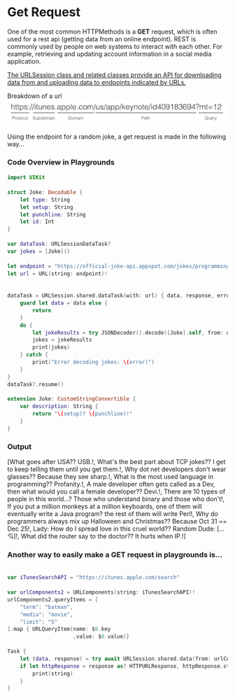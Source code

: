 # Get Request 
One of the most common HTTPMethods is a **GET** request, which is often used for a rest api (getting data from an online endpoint). 
REST is commonly used by people on web systems to interact with each other. For example, retrieving and updating account information in a social media application.

<ins>The URLSession class and related classes provide an API for downloading data from and uploading data to endpoints indicated by URLs.</ins>

Breakdown of a url</br>
![url-image](Assets/webURL.png)

Using the endpoint for a random joke, a get request is made in the following way...

### Code Overview in Playgrounds 
``` Swift
import UIKit

struct Joke: Decodable {
    let type: String
    let setup: String
    let punchline: String
    let id: Int
}

var dataTask: URLSessionDataTask?
var jokes = [Joke]()

let endpoint = "https://official-joke-api.appspot.com/jokes/programming/ten"
let url = URL(string: endpoint)!


dataTask = URLSession.shared.dataTask(with: url) { data, response, error in
    guard let data = data else {
        return
    }
    do {
        let jokeResults = try JSONDecoder().decode([Joke].self, from: data)
        jokes = jokeResults
        print(jokes)
    } catch {
        print("Error decoding jokes: \(error)")
    }
}
dataTask?.resume()

extension Joke: CustomStringConvertible {
    var description: String {
        return "\(setup)? \(punchline)!"
    }
}

```
### Output

[What goes after USA?? USB.!, What's the best part about TCP jokes?? I get to keep telling them until you get them.!, Why dot net developers don't wear glasses?? Because they see sharp.!, What is the most used language in programming?? Profanity.!, A male developer often gets called as a Dev, then what would you call a female developer?? Devi.!, There are 10 types of people in this world...? Those who understand binary and those who don't!, If you put a million monkeys at a million keyboards, one of them will eventually write a Java program? the rest of them will write Perl!, Why do programmers always mix up Halloween and Christmas?? Because Oct 31 == Dec 25!, Lady: How do I spread love in this cruel world?? Random Dude: [...💘]!, What did the router say to the doctor?? It hurts when IP.!]


### Another way to easily make a GET request in playgrounds is...
``` Swift

var iTunesSearchAPI = "https://itunes.apple.com/search"

var urlComponents2 = URLComponents(string: iTunesSearchAPI)!
urlComponents2.queryItems = [
    "term": "batman",
    "media": "movie",
    "limit": "5"
].map { URLQueryItem(name: $0.key
                     ,value: $0.value)}

Task {
    let (data, response) = try await URLSession.shared.data(from: urlComponents2.url!)
    if let httpResponse = response as? HTTPURLResponse, httpResponse.statusCode == 200, let string = String(data: data, encoding: .utf8) {
        print(string)
    }
}
```

